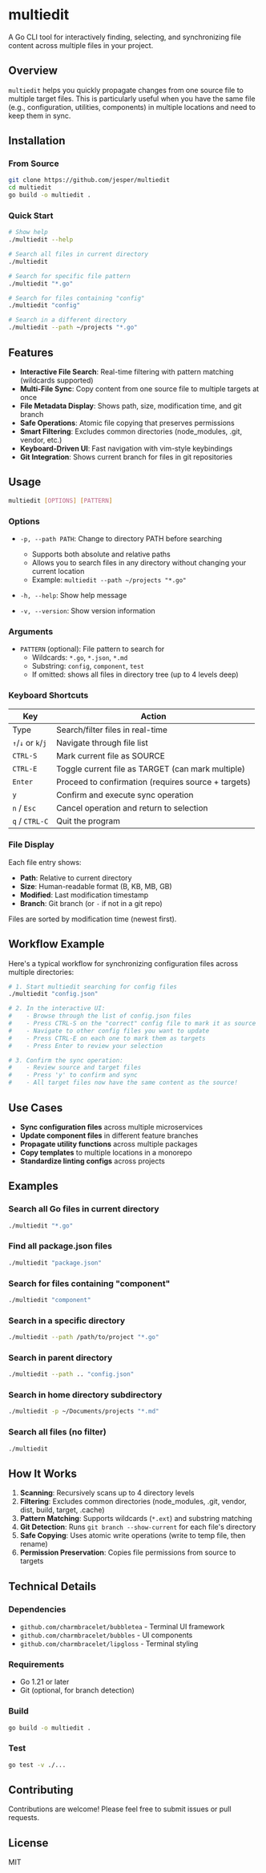 # multiedit

A Go CLI tool for interactively finding, selecting, and synchronizing file content across multiple files in your project.

## Overview

`multiedit` helps you quickly propagate changes from one source file to multiple target files. This is particularly useful when you have the same file (e.g., configuration, utilities, components) in multiple locations and need to keep them in sync.

## Installation

### From Source

```bash
git clone https://github.com/jesper/multiedit
cd multiedit
go build -o multiedit .
```

### Quick Start

```bash
# Show help
./multiedit --help

# Search all files in current directory
./multiedit

# Search for specific file pattern
./multiedit "*.go"

# Search for files containing "config"
./multiedit "config"

# Search in a different directory
./multiedit --path ~/projects "*.go"
```

## Features

- **Interactive File Search**: Real-time filtering with pattern matching (wildcards supported)
- **Multi-File Sync**: Copy content from one source file to multiple targets at once
- **File Metadata Display**: Shows path, size, modification time, and git branch
- **Safe Operations**: Atomic file copying that preserves permissions
- **Smart Filtering**: Excludes common directories (node_modules, .git, vendor, etc.)
- **Keyboard-Driven UI**: Fast navigation with vim-style keybindings
- **Git Integration**: Shows current branch for files in git repositories

## Usage

```bash
multiedit [OPTIONS] [PATTERN]
```

### Options

- `-p, --path PATH`: Change to directory PATH before searching
  - Supports both absolute and relative paths
  - Allows you to search files in any directory without changing your current location
  - Example: `multiedit --path ~/projects "*.go"`

- `-h, --help`: Show help message
- `-v, --version`: Show version information

### Arguments

- `PATTERN` (optional): File pattern to search for
  - Wildcards: `*.go`, `*.json`, `*.md`
  - Substring: `config`, `component`, `test`
  - If omitted: shows all files in directory tree (up to 4 levels deep)

### Keyboard Shortcuts

| Key | Action |
|-----|--------|
| Type | Search/filter files in real-time |
| `↑`/`↓` or `k`/`j` | Navigate through file list |
| `CTRL-S` | Mark current file as SOURCE |
| `CTRL-E` | Toggle current file as TARGET (can mark multiple) |
| `Enter` | Proceed to confirmation (requires source + targets) |
| `y` | Confirm and execute sync operation |
| `n` / `Esc` | Cancel operation and return to selection |
| `q` / `CTRL-C` | Quit the program |

### File Display

Each file entry shows:
- **Path**: Relative to current directory
- **Size**: Human-readable format (B, KB, MB, GB)
- **Modified**: Last modification timestamp
- **Branch**: Git branch (or `-` if not in a git repo)

Files are sorted by modification time (newest first).

## Workflow Example

Here's a typical workflow for synchronizing configuration files across multiple directories:

```bash
# 1. Start multiedit searching for config files
./multiedit "config.json"

# 2. In the interactive UI:
#    - Browse through the list of config.json files
#    - Press CTRL-S on the "correct" config file to mark it as source
#    - Navigate to other config files you want to update
#    - Press CTRL-E on each one to mark them as targets
#    - Press Enter to review your selection

# 3. Confirm the sync operation:
#    - Review source and target files
#    - Press 'y' to confirm and sync
#    - All target files now have the same content as the source!
```

## Use Cases

- **Sync configuration files** across multiple microservices
- **Update component files** in different feature branches
- **Propagate utility functions** across multiple packages
- **Copy templates** to multiple locations in a monorepo
- **Standardize linting configs** across projects

## Examples

### Search all Go files in current directory
```bash
./multiedit "*.go"
```

### Find all package.json files
```bash
./multiedit "package.json"
```

### Search for files containing "component"
```bash
./multiedit "component"
```

### Search in a specific directory
```bash
./multiedit --path /path/to/project "*.go"
```

### Search in parent directory
```bash
./multiedit --path .. "config.json"
```

### Search in home directory subdirectory
```bash
./multiedit -p ~/Documents/projects "*.md"
```

### Search all files (no filter)
```bash
./multiedit
```

## How It Works

1. **Scanning**: Recursively scans up to 4 directory levels
2. **Filtering**: Excludes common directories (node_modules, .git, vendor, dist, build, target, .cache)
3. **Pattern Matching**: Supports wildcards (`*.ext`) and substring matching
4. **Git Detection**: Runs `git branch --show-current` for each file's directory
5. **Safe Copying**: Uses atomic write operations (write to temp file, then rename)
6. **Permission Preservation**: Copies file permissions from source to targets

## Technical Details

### Dependencies

- `github.com/charmbracelet/bubbletea` - Terminal UI framework
- `github.com/charmbracelet/bubbles` - UI components
- `github.com/charmbracelet/lipgloss` - Terminal styling

### Requirements

- Go 1.21 or later
- Git (optional, for branch detection)

### Build

```bash
go build -o multiedit .
```

### Test

```bash
go test -v ./...
```

## Contributing

Contributions are welcome! Please feel free to submit issues or pull requests.

## License

MIT
